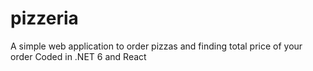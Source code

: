 # pizzeria
A simple web application to order pizzas and finding total price of your order
Coded in .NET 6 and React
